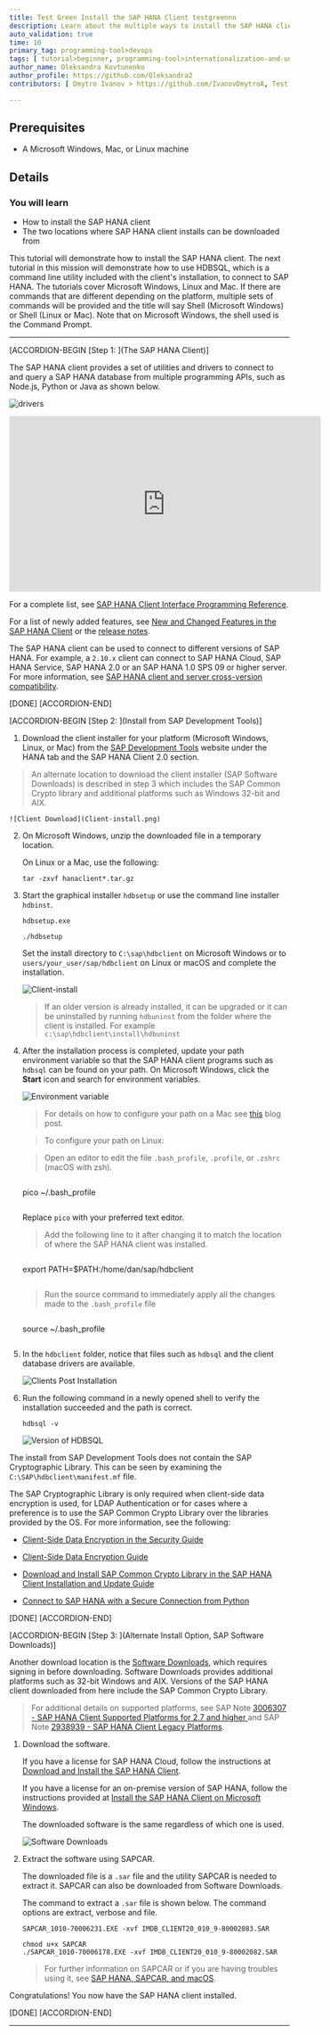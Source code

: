 ```yaml
---
title: Test Green Install the SAP HANA Client testgreennn
description: Learn about the multiple ways to install the SAP HANA client.
auto_validation: true
time: 10
primary_tag: programming-tool>devops
tags: [ tutorial>beginner, programming-tool>internationalization-and-unicode ]
author_name: Oleksandra Kovtunenko
author_profile: https://github.com/Oleksandra2
contributors: [ Dmytro Ivanov > https://github.com/IvanovDmytroA, Test Test > https://github.com/BigotryOps, Maksym Hornostai > https://github.com/maximilianone ]

---
```


## Prerequisites
 - A Microsoft Windows, Mac, or Linux machine

## Details
### You will learn
  - How to install the SAP HANA client
  - The two locations where SAP HANA client installs can be downloaded from

This tutorial will demonstrate how to install the SAP HANA client.  The next tutorial in this mission will demonstrate how to use HDBSQL, which is a command line utility included with the client's installation, to connect to SAP HANA.  The tutorials  cover Microsoft Windows, Linux and Mac.  If there are commands that are different depending on the platform, multiple sets of commands will be provided and the title will say Shell (Microsoft Windows) or Shell (Linux or Mac).  Note that on Microsoft Windows, the shell used is the Command Prompt.

---

[ACCORDION-BEGIN [Step 1: ](The SAP HANA Client)]

The SAP HANA client provides a set of utilities and drivers to connect to and query a SAP HANA database from multiple programming APIs, such as Node.js, Python or Java as shown below.  

![drivers](download-flat.png)
<iframe width="560" height="315" src=https://www.youtube.com/embed/do_UT5NqAO0 frameborder="0" allow="accelerometer; autoplay; encrypted-media; gyroscope; picture-in-picture" allowfullscreen></iframe> 

For a complete list, see [SAP HANA Client Interface Programming Reference](https://help.sap.com/viewer/f1b440ded6144a54ada97ff95dac7adf/latest/en-US).  

For a list of newly added features, see [New and Changed Features in the SAP HANA Client](https://help.sap.com/viewer/79ae9d3916b84356a89744c65793b924/latest/en-US) or the [release notes](https://launchpad.support.sap.com/#/notes/2941449).

The SAP HANA client can be used to connect to different versions of SAP HANA.  For example, a `2.10.x` client can connect to SAP HANA Cloud, SAP HANA Service, SAP HANA 2.0 or an SAP HANA 1.0 SPS 09 or higher server.  For more information, see [SAP HANA client and server cross-version compatibility](https://launchpad.support.sap.com/#/notes/0001906576).

[DONE]
[ACCORDION-END]

[ACCORDION-BEGIN [Step 2: ](Install from SAP Development Tools)]

1. Download the client installer for your platform (Microsoft Windows, Linux, or Mac) from the [SAP Development Tools](https://tools.hana.ondemand.com/#hanatools) website under the HANA tab and the SAP HANA Client 2.0 section.
>An alternate location to download the client installer (SAP Software Downloads) is described in step 3 which includes the SAP Common Crypto library and additional platforms such as Windows 32-bit and AIX.  

    ![Client Download](Client-install.png)

2. On Microsoft Windows, unzip the downloaded file in a temporary location.

    On Linux or a Mac, use the following:

    ```Shell (Linux or Mac)
    tar -zxvf hanaclient*.tar.gz
    ```  

3. Start the graphical installer `hdbsetup` or use the command line installer `hdbinst`.  

    ```Shell (Microsoft Windows)
    hdbsetup.exe
    ```

    ```Shell (Linux or Mac)
    ./hdbsetup
    ```  

    Set the install directory to `C:\sap\hdbclient` on Microsoft Windows or to `users/your_user/sap/hdbclient` on Linux or macOS and complete the installation.  

    ![Client-install](client-installer.png)

    > If an older version is already installed, it can be upgraded or it can be uninstalled by running `hdbuninst` from the folder where the client is installed.  For example `c:\sap\hdbclient\install\hdbuninst`

4. After the installation process is completed, update your path environment variable so that the SAP HANA client programs such as `hdbsql` can be found on your path.  On Microsoft Windows, click the **Start** icon and search for environment variables.

    ![Environment variable](env-variable.png)


    >For details on how to configure your path on a Mac see [this](https://blogs.sap.com/2020/04/03/quick-tip-how-to-add-hdbsql-to-a-path-on-macos/) blog post.

    >To configure your path on Linux:

    >Open an editor to edit the file `.bash_profile`, `.profile`, or `.zshrc` (macOS with zsh).

    >```Shell (Linux or Mac)
    pico ~/.bash_profile
    >```
    Replace `pico` with your preferred text editor.

    >Add the following line to it after changing it to match the location of where the SAP HANA client was installed.

    >```Shell (Linux or Mac)
    export PATH=$PATH:/home/dan/sap/hdbclient
    >```

    >Run the source command to immediately apply all the changes made to the `.bash_profile` file

    >```Shell (Linux or Mac)
    source ~/.bash_profile
    >```

5. In the `hdbclient` folder, notice that files such as `hdbsql` and the client database drivers are available.  

    ![Clients Post Installation](Clients-post-installation.png)


6. Run the following command in a newly opened shell to verify the installation succeeded and the path is correct.

    ```Shell
    hdbsql -v
    ```

    ![Version of HDBSQL](command-Prompt.png)


The install from  SAP Development Tools does not contain the SAP Cryptographic Library.  This can be seen by examining the `C:\SAP\hdbclient\manifest.mf` file.  

The SAP Cryptographic Library is only required when client-side data encryption is used, for LDAP Authentication or for cases where a preference is to use the SAP Common Crypto Library over the libraries provided by the OS.  For more information, see the following:  

  - [Client-Side Data Encryption in the Security Guide](https://help.sap.com/viewer/b3ee5778bc2e4a089d3299b82ec762a7/latest/en-US/d7dc0b57c68d442ebc2af3815d9ea11e.html)  

  - [Client-Side Data Encryption Guide](https://help.sap.com/viewer/a7bd9a05faca4d6f8d26b1848a00a578/latest/en-US/101498bb299745b586007fcac404a966.html)  

  - [Download and Install SAP Common Crypto Library in the SAP HANA Client Installation and Update Guide](https://help.sap.com/viewer/8e208b44c0784f028b948958ef1d05e7/latest/en-US/463d3ceeb7404eca8762dfe74e9cff62.html)  

  - [Connect to SAP HANA with a Secure Connection from Python](hana-python-secure-connection)

[DONE]
[ACCORDION-END]


[ACCORDION-BEGIN [Step 3: ](Alternate Install Option, SAP Software Downloads)]

Another download location is the [Software Downloads](https://support.sap.com/en/my-support/software-downloads.html), which requires signing in before downloading.  Software Downloads provides additional platforms such as 32-bit Windows and AIX.  Versions of the SAP HANA client downloaded from here include the SAP Common Crypto Library.

> For additional details on supported platforms, see SAP Note [3006307 - SAP HANA Client Supported Platforms for 2.7 and higher ](https://launchpad.support.sap.com/#/notes/3006307) and SAP Note [2938939 - SAP HANA Client Legacy Platforms](https://launchpad.support.sap.com/#/notes/2938939).

1. Download the software.  

    If you have a license for SAP HANA Cloud, follow the instructions at [Download and Install the SAP HANA Client](https://help.sap.com/viewer/db19c7071e5f4101837e23f06e576495/cloud/en-US/16155c86453943a5b62236535ecc7429.html).   

    If you have a license for an on-premise version of SAP HANA, follow the instructions provided at  [Install the SAP HANA Client on Microsoft Windows](https://help.sap.com/viewer/8e208b44c0784f028b948958ef1d05e7/latest/en-US/c5d4a5c3bb57101486b683177bee7725.html).   

    The downloaded software is the same regardless of which one is used.

    ![Software Downloads](softwareDownload.png)

2. Extract the software using SAPCAR.

    The downloaded file is a `.sar` file and the utility SAPCAR is needed to extract it.  SAPCAR can also be downloaded from Software Downloads.

    The command to extract a `.sar` file is shown below.  The command options are extract, verbose and file.

    ```Shell (Microsoft Windows Command Prompt)
    SAPCAR_1010-70006231.EXE -xvf IMDB_CLIENT20_010_9-80002083.SAR
    ```

    ```Shell (Linux or Mac)
    chmod u+x SAPCAR
    ./SAPCAR_1010-70006178.EXE -xvf IMDB_CLIENT20_010_9-80002082.SAR
    ```

    >For further information on SAPCAR or if you are having troubles using it, see [SAP HANA, SAPCAR, and macOS](https://blogs.sap.com/2020/03/18/sap-hana-sapcar-and-macos/).  

Congratulations! You now have the SAP HANA client installed.

[DONE]
[ACCORDION-END]

---
